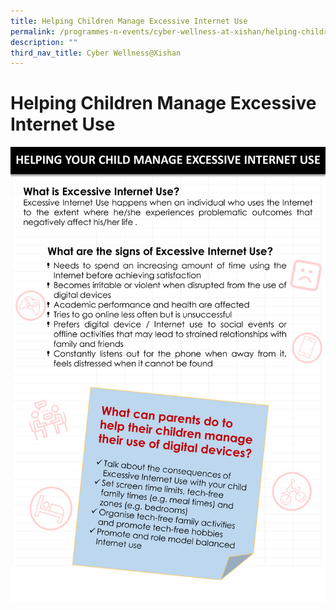 ```yaml
---
title: Helping Children Manage Excessive Internet Use
permalink: /programmes-n-events/cyber-wellness-at-xishan/helping-children-manage-excessive-internet-use
description: ""
third_nav_title: Cyber Wellness@Xishan
---
```

# **Helping Children Manage Excessive Internet Use**

![](/images/02Manage%20Excessive%20Internet%20Use.png)
